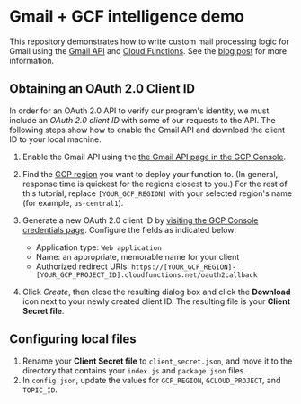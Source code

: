 # Gmail + GCF intelligence demo

This repository demonstrates how to write custom mail processing logic for Gmail using the [Gmail API][gmail] and [Cloud Functions][gcf]. See the [blog post][blog] for more information.

## Obtaining an OAuth 2.0 Client ID
In order for an OAuth 2.0 API to verify our program's identity, we must include
an _OAuth 2.0 client ID_ with some of our requests to the API. The following
steps show how to enable the Gmail API and download the client ID to your local
machine.

1.  Enable the Gmail API using the [the Gmail API page in the GCP Console][console_gmail].
1.  Find the [GCP region][docs_regions] you want to deploy your function to.
    (In general, response time is quickest for the regions closest to you.) For
    the rest of this tutorial, replace `[YOUR_GCF_REGION]` with your selected
    region's name (for example, `us-central1`).
1.  Generate a new OAuth 2.0 client ID by [visiting the GCP Console credentials page][console_credentials].
    Configure the fields as indicated below:

    - Application type: `Web application`
    - Name: an appropriate, memorable name for your client
    - Authorized redirect URIs: `https://[YOUR_GCF_REGION]-[YOUR_GCP_PROJECT_ID].cloudfunctions.net/oauth2callback`

1.  Click _Create_, then close the resulting dialog box and click the
    **Download** icon next to your newly created client ID. The resulting file
    is your __Client Secret file__.

## Configuring local files
1.    Rename your __Client Secret file__ to `client_secret.json`, and move it to
    the directory that contains your `index.js` and `package.json` files.
1.    In `config.json`, update the values for `GCF_REGION`, `GCLOUD_PROJECT`,
    and `TOPIC_ID`.

[blog]: https://cloud.google.com/blog/products/application-development/adding-custom-intelligence-to-gmail-with-serverless-on-gcp
[docs_regions]: http://cloud.google.com/functions/docs/locations
[console_gmail]: http://console.cloud.google.com/apis/api/gmail.googleapis.com/overview
[console_credentials]: https://console.cloud.google.com/apis/credentials
[gmail]: https://developers.google.com/gmail/api
[gcf]: https://cloud.google.com/functions
